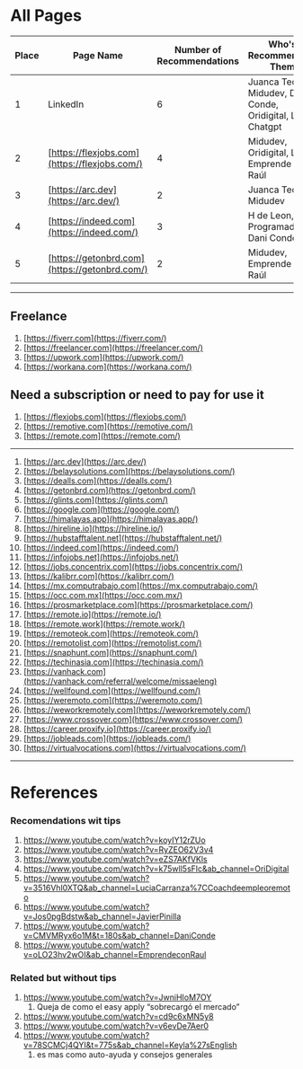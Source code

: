 # All Pages

| Place | Page Name                                     | Number of Recommendations | Who's Recommending Them                                     |
| ----- | --------------------------------------------- | ------------------------- | ----------------------------------------------------------- |
| 1     | LinkedIn                                      | 6                         | Juanca Tec, Midudev, Dani Conde, Oridigital, Lucía, Chatgpt |
| 2     | [https://flexjobs.com](https://flexjobs.com/) | 4                         | Midudev, Oridigital, Lucía, Emprende con Raúl               |
| 3     | [https://arc.dev](https://arc.dev/)           | 2                         | Juanca Tec, Midudev                                         |
| 4     | [https://indeed.com](https://indeed.com/)     | 3                         | H de Leon, Programador X, Dani Conde                        |
| 5     | [https://getonbrd.com](https://getonbrd.com/) | 2                         | Midudev, Emprende con Raúl                                  |

---

## Freelance

1. [https://fiverr.com](https://fiverr.com/)
2. [https://freelancer.com](https://freelancer.com/)
3. [https://upwork.com](https://upwork.com/)
4. [https://workana.com](https://workana.com/)

## Need a subscription or need to pay for use it

1. [https://flexjobs.com](https://flexjobs.com/)
2. [https://remotive.com](https://remotive.com/)
3. [https://remote.com](https://remote.com/)

---

1. [https://arc.dev](https://arc.dev/)
2. [https://belaysolutions.com](https://belaysolutions.com/)
3. [https://dealls.com](https://dealls.com/)
4. [https://getonbrd.com](https://getonbrd.com/)
5. [https://glints.com](https://glints.com/)
6. [https://google.com](https://google.com/)
7. [https://himalayas.app](https://himalayas.app/)
8. [https://hireline.io](https://hireline.io/)
9. [https://hubstafftalent.net](https://hubstafftalent.net/)
10. [https://indeed.com](https://indeed.com/)
11. [https://infojobs.net](https://infojobs.net/)
12. [https://jobs.concentrix.com](https://jobs.concentrix.com/)
13. [https://kalibrr.com](https://kalibrr.com/)
14. [https://mx.computrabajo.com](https://mx.computrabajo.com/)
15. [https://occ.com.mx](https://occ.com.mx/)
16. [https://prosmarketplace.com](https://prosmarketplace.com/)
17. [https://remote.io](https://remote.io/)
18. [https://remote.work](https://remote.work/)
19. [https://remoteok.com](https://remoteok.com/)
20. [https://remotolist.com](https://remotolist.com/)
21. [https://snaphunt.com](https://snaphunt.com/)
22. [https://techinasia.com](https://techinasia.com/)
23. [https://vanhack.com](https://vanhack.com/referral/welcome/missaeleng)
24. [https://wellfound.com](https://wellfound.com/)
25. [https://weremoto.com](https://weremoto.com/)
26. [https://weworkremotely.com](https://weworkremotely.com/)
27. [https://www.crossover.com](https://www.crossover.com/)
28. [https://career.proxify.io](https://career.proxify.io/)
29. [https://jobleads.com](https://jobleads.com/)
30. [https://virtualvocations.com](https://virtualvocations.com/)

---

# References

### Recomendations wit tips

1. https://www.youtube.com/watch?v=koyIY12rZUo
2. https://www.youtube.com/watch?v=RyZEO62V3v4
3. https://www.youtube.com/watch?v=eZS7AKfVKls
4. https://www.youtube.com/watch?v=k75wll5sFlc&ab_channel=OriDigital
5. https://www.youtube.com/watch?v=3516Vhl0XTQ&ab_channel=LuciaCarranza%7CCoachdeempleoremoto
6. https://www.youtube.com/watch?v=Jos0pgBdstw&ab_channel=JavierPinilla
7. https://www.youtube.com/watch?v=CMVMRyx6o1M&t=180s&ab_channel=DaniConde
8. https://www.youtube.com/watch?v=oLO23hv2wOI&ab_channel=EmprendeconRaul

### Related but without tips

1. https://www.youtube.com/watch?v=JwniHIoM7OY
   1. Queja de como el easy apply “sobrecargó el mercado”
2. https://www.youtube.com/watch?v=cd9c6xMN5y8
3. https://www.youtube.com/watch?v=v6evDe7Aer0
4. https://www.youtube.com/watch?v=78SCMCj4QYI&t=775s&ab_channel=Keyla%27sEnglish
   1. es mas como auto-ayuda y consejos generales
